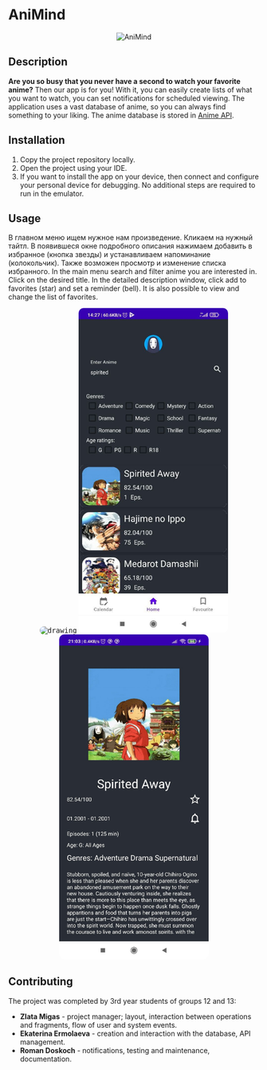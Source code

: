 # AniMind
<p align="center">
  <img alt="AniMind" src="https://cdn.icon-icons.com/icons2/1736/PNG/512/4043233-anime-away-face-no-nobody-spirited_113254.png" width="300"\>
</p>

## Description 
**Are you so busy that you never have a second to watch your favorite anime?** Then our app is for you! With it, you can easily create lists of what you want to watch, you can set notifications for scheduled viewing. The application uses a vast database of anime, so you can always find something to your liking. The anime database is stored in [Anime API](https://kitsu.docs.apiary.io/).


## Installation
1. Copy the project repository locally.
2. Open the project using your IDE.
3. If you want to install the app on your device, then connect and configure your personal device for debugging. No additional steps are required to run in the emulator.

## Usage
В главном меню ищем нужное нам произведение. Кликаем на нужный тайтл. В появившеся окне подробного описания нажимаем добавить в избранное (кнопка звезды) и устанавливаем напоминание (колокольчик). Также возможен просмотр и изменение списка избранного.
In the main menu search and filter anime you are interested in. Click on the desired title. In the detailed description window, click add to favorites (star) and set a reminder (bell). It is also possible to view and change the list of favorites.
 <p align="center">
  <kbd> <img src="ScreanShots\demo.gif" alt="drawing" width="300" style="border-radius:10px"\></kbd>
  <kbd> <img src="ScreanShots\home.jpg" alt="drawing" width="300" style="border-radius:10px"\></kbd> 
  <kbd> <img src="ScreanShots\preview.jpg" alt="drawing" width="300" style="border-radius:10px"\></kbd> 
</p>


## Contributing
The project was completed by 3rd year students of groups 12 and 13:

* <b>Zlata Migas</b> - project manager; layout, interaction between operations and fragments, flow of user and system events.
* <b>Ekaterina Ermolaeva</b> - creation and interaction with the database, API management. 
* <b>Roman Doskoch</b> - notifications, testing and maintenance, documentation. 
